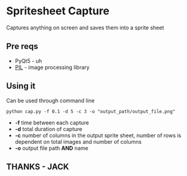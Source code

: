 # Spritesheet Capture
Captures anything on screen and saves them into a sprite sheet

## Pre reqs
* PyQt5 - uh
* [PIL](http://www.pythonware.com/products/pil/) - image processing library

## Using it
Can be used through command line
```
python cap.py -f 0.1 -d 5 -c 3 -o "output_path/output_file.png"
```
* **-f**  time between each capture
* **-d**  total duration of capture
* **-c**  number of columns in the output sprite sheet, number of rows is dependent on total images and number of columns
* **-o**  output file path **AND** name

## THANKS - **JACK**

